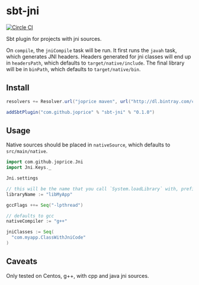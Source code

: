 sbt-jni
=======

[![Circle CI](https://circleci.com/gh/joprice/sbt-jni.svg?style=svg)](https://circleci.com/gh/joprice/sbt-jni)


Sbt plugin for projects with jni sources. 

On `compile`, the `jniCompile` task will be run. It first runs the `javah` task, which generates JNI headers. Headers generated for jni classes will end up in `headersPath`, which defaults to `target/native/include`. The final library will be in `binPath`, which defaults to `target/native/bin`.


Install
--------

```scala
resolvers += Resolver.url("joprice maven", url("http://dl.bintray.com/content/joprice/maven"))(Resolver.ivyStylePatterns)

addSbtPlugin("com.github.joprice" % "sbt-jni" % "0.1.0")
```

Usage
--------

Native sources should be placed in `nativeSource`, which defaults to `src/main/native`.

```scala
import com.github.joprice.Jni
import Jni.Keys._

Jni.settings

// this will be the name that you call `System.loadLibrary` with, prefixed with "lib"
libraryName := "libMyApp"

gccFlags ++= Seq("-lpthread")

// defaults to gcc
nativeCompiler := "g++"

jniClasses := Seq(
  "com.myapp.ClassWithJniCode"
)
```

Caveats
-----
Only tested on Centos, g++, with cpp and java jni sources.

